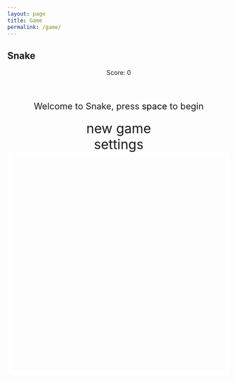 ```yaml
---
layout: page
title: Game
permalink: /game/
---
```


<style>
    body{
    }
    .wrap{
        margin-left: auto;
        margin-right: auto;
    }

    canvas{
        display: block;
        border-style: solid;
        border-width: 10px;
        border-color: #FFFFFF;
    }
    canvas:focus{
        outline: none;
    }

    /* All screens style */
    #gameover p, #setting p, #menu p{
        font-size: 20px;
    }

    #gameover a, #setting a, #menu a{
        font-size: 30px;
        display: block;
    }

    #gameover a:hover, #setting a:hover, #menu a:hover{
        cursor: pointer;
    }

    #gameover a:hover::before, #setting a:hover::before, #menu a:hover::before{
        content: ">";
        margin-right: 10px;
    }

    #menu{
        display: block;
    }

    #gameover{
        display: none;
    }

    #setting{
        display: none;
    }

    #setting input{
        display:none;
    }

    #setting label{
        cursor: pointer;
    }

    #setting input:checked + label{
        background-color: #FFF;
        color: #000;
    }
</style>

<h2>Snake</h2>
<div class="container">
    <header class="pb-3 mb-4 border-bottom border-primary text-dark">
        <p class="fs-4">Score: <span id="score_value">0</span></p>
    </header>
    <div class="container bg-secondary" style="text-align:center;">
        <!-- Main Menu -->
        <div id="menu" class="py-4 text-light">
            <p>Welcome to Snake, press <span style="background-color: #FFFFFF; color: #000000">space</span> to begin</p>
            <a id="new_game" class="link-alert">new game</a>
            <a id="setting_menu" class="link-alert">settings</a>
        </div>
        <!-- Game Over -->
        <div id="gameover" class="py-4 text-light">
            <p>Game Over, press <span style="background-color: #FFFFFF; color: #000000">space</span> to try again</p>
            <a id="new_game1" class="link-alert">new game</a>
            <a id="setting_menu1" class="link-alert">settings</a>
        </div>
        <!-- Play Screen -->
        <canvas id="snake" class="wrap" width="320" height="320" tabindex="1"></canvas>
        <!-- Settings Screen -->
        <div id="setting" class="py-4 text-light">
            <p>Settings Screen, press <span style="background-color: #FFFFFF; color: #000000">space</span> to go back to playing</p>
            <a id="new_game2" class="link-alert">new game</a>
            <br>
            <p>Speed:
                <input id="speed1" type="radio" name="speed" value="120" checked/>
                <label for="speed1">Slow</label>
                <input id="speed2" type="radio" name="speed" value="75"/>
                <label for="speed2">Normal</label>
                <input id="speed3" type="radio" name="speed" value="35"/>
                <label for="speed3">Fast</label>
            </p>
            <p>Wall:
                <input id="wallon" type="radio" name="wall" value="1" checked/>
                <label for="wallon">On</label>
                <input id="walloff" type="radio" name="wall" value="0"/>
                <label for="walloff">Off</label>
            </p>
        </div>
    </div>
</div>

<script>
(function(){
    // Canvas & Context
    const canvas = document.getElementById("snake");
    const ctx = canvas.getContext("2d");

    // HTML Game IDs
    const ele_score = document.getElementById("score_value");
    const speed_setting = document.getElementsByName("speed");
    const wall_setting = document.getElementsByName("wall");

    // HTML Screen IDs (div)
    const SCREEN_MENU = -1, SCREEN_GAME_OVER=1, SCREEN_SETTING=2;
    const screen_menu = document.getElementById("menu");
    const screen_game_over = document.getElementById("gameover");
    const screen_setting = document.getElementById("setting");

    // HTML Event IDs (a tags)
    const button_new_game = document.getElementById("new_game");
    const button_new_game1 = document.getElementById("new_game1");
    const button_new_game2 = document.getElementById("new_game2");
    const button_setting_menu = document.getElementById("setting_menu");
    const button_setting_menu1 = document.getElementById("setting_menu1");

    // Game Control
    const BLOCK = 20;   // Set a larger block size to make things visible
    let SCREEN = SCREEN_MENU;
    let snake;
    let snake_dir;
    let snake_next_dir;
    let snake_speed;
    let food = {x: 0, y: 0};
    let score;
    let wall;

    // Image Objects for Snake and Food
    const snakeImage = new Image();
    const foodImage = new Image();

    // Load images
    snakeImage.src = "snake.png";  // Replace with your snake image URL
    foodImage.src = "food.png";    // Replace with your food image URL

    // Display Control
    let showScreen = function(screen_opt){
        SCREEN = screen_opt;
        switch(screen_opt){
            case SCREEN_MENU:
                screen_menu.style.display = "block";
                screen_game_over.style.display = "none";
                screen_setting.style.display = "none";
                break;
            case SCREEN_GAME_OVER:
                screen_menu.style.display = "none";
                screen_game_over.style.display = "block";
                screen_setting.style.display = "none";
                break;
            case SCREEN_SETTING:
                screen_menu.style.display = "none";
                screen_game_over.style.display = "none";
                screen_setting.style.display = "block";
                break;
        }
    }

    // Actions and Events
    window.onload = function(){
        button_new_game.onclick = function(){newGame();};
        button_new_game1.onclick = function(){newGame();};
        button_new_game2.onclick = function(){newGame();};
        button_setting_menu.onclick = function(){showScreen(SCREEN_SETTING);};
        button_setting_menu1.onclick = function(){showScreen(SCREEN_SETTING);};

        // Speed and wall settings
        setSnakeSpeed(150);
        for(let i = 0; i < speed_setting.length; i++){
            speed_setting[i].addEventListener("click", function(){
                for(let i = 0; i < speed_setting.length; i++){
                    if(speed_setting[i].checked){
                        setSnakeSpeed(speed_setting[i].value);
                    }
                }
            });
        }

        setWall(1);
        for(let i = 0; i < wall_setting.length; i++){
            wall_setting[i].addEventListener("click", function(){
                for(let i = 0; i < wall_setting.length; i++){
                    if(wall_setting[i].checked){
                        setWall(wall_setting[i].value);
                    }
                }
            });
        }

        window.addEventListener("keydown", function(evt) {
            if(evt.code === "Space" && SCREEN !== SCREEN_MENU)
                newGame();
        }, true);
    }

    // Game Loop
    let mainLoop = function(){
        let _x = snake[0].x;
        let _y = snake[0].y;
        snake_dir = snake_next_dir;

        // Direction control
        switch(snake_dir){
            case 0: _y--; break;
            case 1: _x++; break;
            case 2: _y++; break;
            case 3: _x--; break;
        }

        snake.pop();
        snake.unshift({x: _x, y: _y});

        if(wall === 1){
            if (snake[0].x < 0 || snake[0].x === canvas.width / BLOCK || snake[0].y < 0 || snake[0].y === canvas.height / BLOCK){
                showScreen(SCREEN_GAME_OVER);
                return;
            }
        }else{
            for(let i = 0; i < snake.length; i++){
                if(snake[i].x < 0){
                    snake[i].x = snake[i].x + (canvas.width / BLOCK);
                }
                if(snake[i].x === canvas.width / BLOCK){
                    snake[i].x = snake[i].x - (canvas.width / BLOCK);
                }
                if(snake[i].y < 0){
                    snake[i].y = snake[i].y + (canvas.height / BLOCK);
                }
                if(snake[i].y === canvas.height / BLOCK){
                    snake[i].y = snake[i].y - (canvas.height / BLOCK);
                }
            }
        }

        // Check Snake Collision
        for(let i = 1; i < snake.length; i++){
            if (snake[0].x === snake[i].x && snake[0].y === snake[i].y){
                showScreen(SCREEN_GAME_OVER);
                return;
            }
        }

        // Check if Snake Eats Food
        if(snake[0].x === food.x && snake[0].y === food.y){
            snake.push({x: food.x, y: food.y});
            score++;
            ele_score.innerHTML = score;
            addFood();
        }

        // Game Draw
        ctx.clearRect(0, 0, canvas.width, canvas.height);

        // Draw Snake with Image
        snake.forEach(function(segment) {
            ctx.drawImage(snakeImage, segment.x * BLOCK, segment.y * BLOCK, BLOCK, BLOCK);
        });

        // Draw Food with Image
        ctx.drawImage(foodImage, food.x * BLOCK, food.y * BLOCK, BLOCK, BLOCK);
    };

    // New Game
    function newGame(){
        showScreen(SCREEN_MENU);
        snake = [];
        snake_next_dir = 1;
        snake_dir = 1;
        score = 0;
        ele_score.innerHTML = score;
        addFood();
        snake.push({x: 10, y: 10});
        setInterval(mainLoop, snake_speed);
    }

    // Add Random Food
    function addFood(){
        let _food_x = Math.floor(Math.random() * (canvas.width / BLOCK));
        let _food_y = Math.floor(Math.random() * (canvas.height / BLOCK));
        food = {x: _food_x, y: _food_y};
    }

    // Set Speed
    function setSnakeSpeed(speed){
        snake_speed = speed;
    }

    // Set Wall
    function setWall(wallOpt){
        wall = parseInt(wallOpt);
    }
})();
</script>
 